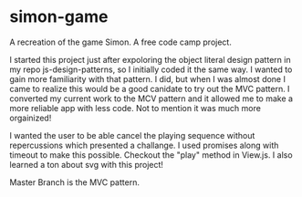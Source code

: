 # simon-game
A recreation of the game Simon. A free code camp project.

I started this project just after expoloring the object literal design
pattern in my repo js-design-patterns, so I initially coded it the same way. I wanted to gain more familiarity with that pattern. I did, but 
when I was almost done I came to realize this would be a good canidate to try out
the MVC pattern. I converted my current work to the MCV pattern and it allowed
me to make a more reliable app with less code. Not to mention it was much more
orgainized! 

I wanted the user to be able cancel the playing sequence without repercussions
which presented a challange. I used promises along with timeout to make this possible.
Checkout the "play"  method in View.js. I also learned a ton about svg with this project!

Master Branch is the MVC pattern.
